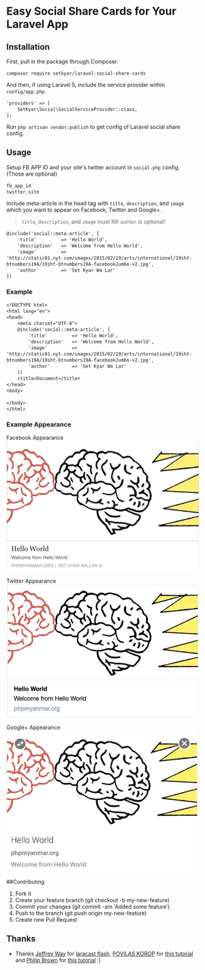 # Easy Social Share Cards for Your Laravel App

## Installation

First, pull in the package through Composer.

	composer require setkyar/laravel-social-share-cards

And then, if using Laravel 5, include the service provider within `config/app.php`.

	'providers' => [
	    SetKyar\Social\SocialServiceProvider::class,
	];

Run `php artisan vendor:publish` to get config of Laravel social share config.

## Usage

Setup FB APP ID and your site's twitter account in `social.php` config. (Those are optional)

    fb_app_id
    twitter_site

Include meta-article in the head tag with `title`, `description`, and `image` which you want to appear on Facebook, Twitter and Google+ .

>  `title`, `description`, and `image` must fill! `author` is
> optional!

	@include('social::meta-article', [
	    'title'         => 'Hello World',
	    'description'   => 'Welcome from Hello World',
	    'image'         => 'http://static01.nyt.com/images/2015/02/19/arts/international/19iht-btnumbers19A/19iht-btnumbers19A-facebookJumbo-v2.jpg',
		'author'        => 'Set Kyar Wa Lar'
	])

### Example

    <!DOCTYPE html>
    <html lang="en">
    <head>
        <meta charset="UTF-8">
        @include('social::meta-article', [
    	    'title'         => 'Hello World',
    	    'description'   => 'Welcome from Hello World',
    	    'image'         => 'http://static01.nyt.com/images/2015/02/19/arts/international/19iht-btnumbers19A/19iht-btnumbers19A-facebookJumbo-v2.jpg',
    		'author'        => 'Set Kyar Wa Lar'
    	])
        <title>Document</title>
    </head>
    <body>
    
    </body>
    </html>

### Example Appearance

Facebook Appearance
![Facebook Apperance](example/fb.png)

Twitter Appearance
![Twitter Apperance](example/twitter.png)

Google+ Appearance
![Google+ Apperance](example/gplus.png)

##Contributing

 1. Fork it 
 2. Create your feature branch (git checkout -b my-new-feature)
 3. Commit your changes (git commit -am 'Added some feature') 
 4. Push to the branch (git push origin my-new-feature) 
 5. Create new Pull Request

## Thanks

 - Thanks [Jeffrey Way](https://github.com/JeffreyWay) for [laracast flash](https://github.com/laracasts/flash), [POVILAS KOROP](https://twitter.com/PovilasKorop) for [this tutorial](http://laraveldaily.com/how-to-create-a-laravel-5-package-in-10-easy-steps/) and [Philip Brown](https://github.com/philipbrown) for [this tutorial](http://culttt.com/2014/05/07/create-psr-4-php-package/) :)